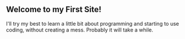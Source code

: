## Welcome to my First Site!

I'll try my best to learn a little bit about programming and starting to use coding, without creating a mess. 
Probably it will take a while. 





